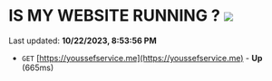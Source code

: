# IS MY WEBSITE RUNNING ? [![](https://img.shields.io/static/v1?label=Sponsor&message=%E2%9D%A4&logo=GitHub&color=%23fe8e86)](https://github.com/sponsors/<username>)

Last updated: **10/22/2023, 8:53:56 PM**

- `GET` [https://youssefservice.me](https://youssefservice.me) - **Up** (665ms)
